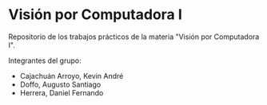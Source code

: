 # Visión por Computadora I

Repositorio de los trabajos prácticos de la materia "Visión por Computadora I".

Integrantes del grupo:
- Cajachuán Arroyo, Kevin André
- Doffo, Augusto Santiago
- Herrera, Daniel Fernando